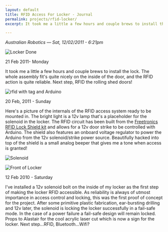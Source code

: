 ```yaml
---
layout: default
title: RFID Access For Locker - Journal
permalink: projects/rfid-locker/
excerpt: It took me a little a few hours and couple brews to install the lock. The whole assembly fit's quite nicely on the inside of the door, and the RFID action is quite reliable. Next step, RFID the rolling shed doors!

---
```


*Australian Robotics — Sat, 12/02/2011 - 6:21pm*

![Locker Done](/assets/projects/rfid-locker/rfidLockerDone.jpg)

21 Feb 2011- Monday

It took me a little a few hours and couple brews to install the lock. The whole assembly fit's quite nicely on the inside of the door, and the RFID action is quite reliable. Next step, RFID the rolling shed doors!

![rfid with tag and Arduino](/assets/projects/rfid-locker/rfidWithTagArduino.jpg)

20 Feb, 2011 - Sunday

Here's a picture of the internals of the RFID access system ready to be mounted in. The bright light is a 12v lamp that's a placeholder for the solenoid in the locker. The RFID circuit has been built from the [Freetronics RFID Lock Shield kit](http://www.australianrobotics.com.au/?q=rfidLockKit) and allows for a 12v door strike to be controlled with Arduino. The shield also features an onboard voltage regulator to power the Arduino from the 12v solenoid/strike power source. Beautifully hacked into top of the shield is a small analog beeper that gives me a tone when access is granted!

![Solenoid](/assets/projects/rfid-locker/solenoid.jpg)

![Front of Locker](/assets/projects/rfid-locker/lockerFront.jpg)

12 Feb 2010 - Saturday

I've installed a 12v solenoid bolt on the inside of my locker as the first step of making the locker RFID accessible. As reliability is always of utmost importance in access control and locking, this was the first proof of concept for the project. After some primitive plastic fabrication, ear-bursting drilling and 12v later, the solenoid is locking the locker successfully in a fail-safe mode. In the case of a power failure a fail-safe design will remain locked. Props to Alastair for the cool acrylic laser cut which is now a sign for the locker. Next step...RFID, Bluetooth...Wifi? 


